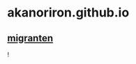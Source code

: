 # akanoriron.github.io
## [migranten](https://drive.google.com/file/d/1gA8zKPlkKxJrXOBcziaoCZQCwu3aLCnh/view?usp=sharing)
! [](https://media.discordapp.net/attachments/559126646075162625/950875184544510022/screenshot4510.jpg?width=1098&height=686)
